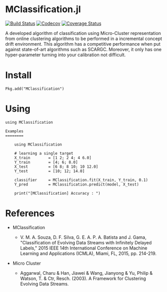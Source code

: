 # MClassification.jl

[![Build Status](https://travis-ci.com/Conradox/MClassification.jl.svg?branch=master)](https://travis-ci.com/Conradox/MClassification.jl)
[![Codecov](https://codecov.io/gh/Conradox/MClassification.jl/branch/master/graph/badge.svg)](https://codecov.io/gh/Conradox/MClassification.jl)
[![Coverage Status](https://coveralls.io/repos/github/Conradox/MClassification.jl/badge.svg?branch=master)](https://coveralls.io/github/Conradox/MClassification.jl?branch=master)

A developed algorithm of classification using Micro-Cluster representation from online clustering algorithms to be performed in a incremental concept drift environment. This algorithm has a competitive performance when put against state-of-art algorithms such as SCARGC. Moreover, it only has one hyper-parameter turning into your calibration not difficult.

Install
=======

    Pkg.add("MClassification")

Using
=====

    using MClassification

    Examples
    ========

        using MClassification

        # learning a single target
        X_train        = [1 2; 2 4; 4 6.0]
        Y_train        = [4; 6; 8.0]
        X_test         = [6 8; 8 10; 10 12.0]
        Y_test         = [10; 12; 14.0]

        classifier     = MClassification.fit(X_train, Y_train, 0.1)
        Y_pred         = MClassification.predict(model, X_test)

        print("[MClassification] Accuracy : ")

References
=======
* MClassification
   * V. M. A. Souza, D. F. Silva, G. E. A. P. A. Batista and J. Gama, "Classification of Evolving Data Streams with Infinitely Delayed Labels," 2015 IEEE 14th International Conference on Machine Learning and Applications (ICMLA), Miami, FL, 2015, pp. 214-219.

* Micro Cluster
    * Aggarwal, Charu & Han, Jiawei & Wang, Jianyong & Yu, Philip & Watson, T. & Ctr, Resch. (2003). A Framework for Clustering Evolving Data Streams.
